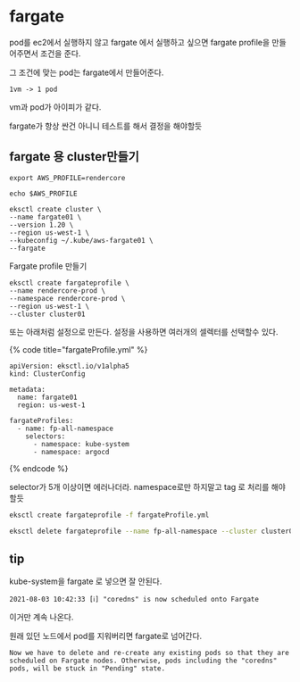 # fargate

pod를 ec2에서 실행하지 않고 fargate 에서 실행하고 싶으면 fargate profile을 만들어주면서 조건을 준다.

그 조건에 맞는 pod는 fargate에서 만들어준다.

```text
1vm -> 1 pod
```

vm과 pod가 아이피가 같다.

fargate가 항상 싼건 아니니 테스트를 해서 결정을 해야할듯

## fargate 용 cluster만들기

```text
export AWS_PROFILE=rendercore

echo $AWS_PROFILE

eksctl create cluster \
--name fargate01 \
--version 1.20 \
--region us-west-1 \
--kubeconfig ~/.kube/aws-fargate01 \
--fargate
```

Fargate profile 만들기

```text
eksctl create fargateprofile \
--name rendercore-prod \
--namespace rendercore-prod \
--region us-west-1 \
--cluster cluster01
```

또는 아래처럼 설정으로 만든다. 설정을 사용하면 여러개의 셀렉터를 선택할수 있다.

{% code title="fargateProfile.yml" %}

```text
apiVersion: eksctl.io/v1alpha5
kind: ClusterConfig

metadata:
  name: fargate01
  region: us-west-1

fargateProfiles:
  - name: fp-all-namespace
    selectors:
      - namespace: kube-system
      - namespace: argocd
```

{% endcode %}

selector가 5개 이상이면 에러나더라. namespace로만 하지말고 tag 로 처리를 해야할듯

```sh
eksctl create fargateprofile -f fargateProfile.yml

eksctl delete fargateprofile --name fp-all-namespace --cluster cluster01
```

## tip

kube-system을 fargate 로 넣으면 잘 안된다.

`2021-08-03 10:42:33 [ℹ] "coredns" is now scheduled onto Fargate`

이거만 계속 나온다.

원래 있던 노드에서 pod를 지워버리면 fargate로 넘어간다.

```text
Now we have to delete and re-create any existing pods so that they are scheduled on Fargate nodes. Otherwise, pods including the "coredns" pods, will be stuck in "Pending" state.
```
